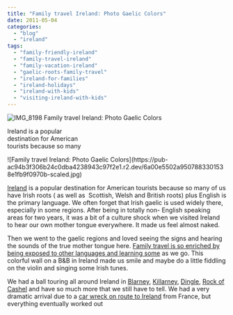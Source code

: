 ```yaml
---
title: "Family travel Ireland: Photo Gaelic Colors"
date: 2011-05-04
categories: 
  - "blog"
  - "ireland"
tags: 
  - "family-friendly-ireland"
  - "family-travel-ireland"
  - "family-vacation-ireland"
  - "gaelic-roots-family-travel"
  - "ireland-for-families"
  - "ireland-holidays"
  - "ireland-with-kids"
  - "visiting-ireland-with-kids"
---
```


![IMG_8198](https://pub-ac94b3f306b24c0dba4238943c97f2e1.r2.dev/6a00e5502a95078833015431f2de19970c.jpg) Family travel Ireland: Photo Gaelic Colors

Ireland is a popular  
destination for American  
tourists because so many

<!--more--> ![Family travel Ireland: Photo Gaelic Colors](https://pub-ac94b3f306b24c0dba4238943c97f2e1.r2.dev/6a00e5502a9507883301538e1fb9f0970b-scaled.jpg)  
  
  
  
[Ireland](http://en.wikipedia.org/wiki/Ireland "Ireland") is a popular destination for American tourists because so many of us have Irish roots ( as well as  Scottish, Welsh and British roots) plus English is the primary language. We often forget that Irish gaelic is used widely there, especially in some regions. After being in totally non- English speaking areas for two years, it was a bit of a culture shock when we visited Ireland to hear our own mother tongue everywhere. It made us feel almost naked.  
  
Then we went to the gaelic regions and loved seeing the signs and hearing the sounds of the true mother tongue here. [Family travel is so enriched by being exposed to other languages and learning some](https://pub-ac94b3f306b24c0dba4238943c97f2e1.r2.dev/2010/04/around-the-world-family-travel-soultravelers3-digital-nomad-global-international-family-travel/comments/page/2/ "family travel enriched by language learning") as we go. This colorful wall on a B&B in Ireland made us smile and maybe do a little fiddling on the violin and singing some Irish tunes.  
  
We had a ball touring all around Ireland in [Blarney](https://pub-ac94b3f306b24c0dba4238943c97f2e1.r2.dev/2009/10/family-travel-photo-ireland-blarney-stone-castles-exploring-adventure-motorhome.html "Blarney family vacation"), [Killarney](https://pub-ac94b3f306b24c0dba4238943c97f2e1.r2.dev/2010/03/family-travel-photo-ireland-st-patricks-day-killarney-ring-of-kerry-traditional-muckross-farms.html "Kilarney family vacation"), [Dingle](https://pub-ac94b3f306b24c0dba4238943c97f2e1.r2.dev/2010/01/family-travel-photo-ireland-dingle-fusia-red-flower-green-landscape.html "dingle family vacation"), [Rock of Cashel](https://pub-ac94b3f306b24c0dba4238943c97f2e1.r2.dev/2009/08/family-travel-photo-ireland-rock-of-cashel-st-pat.html "Rock of Cashel photo") and have so much more that we still have to tell. We had a very dramatic arrival due to a [car wreck on route to Ireland](https://pub-ac94b3f306b24c0dba4238943c97f2e1.r2.dev/2010/06/car-wreck-in-france-dealing-with-disaster-road-trip-nightmare-car-accident-abroad-insurance-problems.html#more "car wreck on arrival to Ireland in motorhome") from France, but everything eventually worked out
